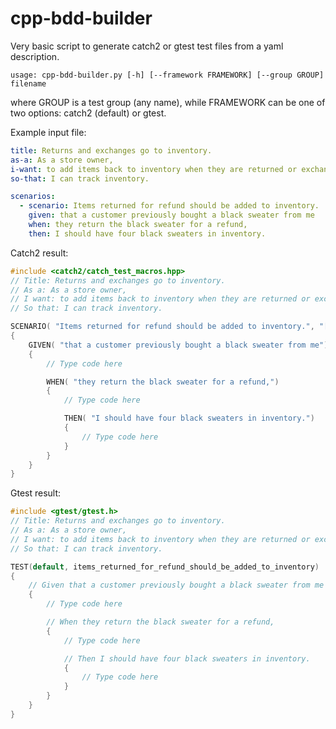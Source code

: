 # cpp-bdd-builder

Very basic script to generate catch2 or gtest test files from a yaml description.

`usage: cpp-bdd-builder.py [-h] [--framework FRAMEWORK] [--group GROUP] filename`

where GROUP is a test group (any name), while FRAMEWORK can be one of two options: catch2 (default) or gtest.

Example input file:
```yaml
title: Returns and exchanges go to inventory.
as-a: As a store owner,
i-want: to add items back to inventory when they are returned or exchanged,
so-that: I can track inventory.

scenarios:
  - scenario: Items returned for refund should be added to inventory.
    given: that a customer previously bought a black sweater from me
    when: they return the black sweater for a refund,
    then: I should have four black sweaters in inventory.
```

Catch2 result:
```c
#include <catch2/catch_test_macros.hpp>
// Title: Returns and exchanges go to inventory.
// As a: As a store owner,
// I want: to add items back to inventory when they are returned or exchanged,
// So that: I can track inventory.

SCENARIO( "Items returned for refund should be added to inventory.", "[default]")
{
    GIVEN( "that a customer previously bought a black sweater from me")
    {
        // Type code here

        WHEN( "they return the black sweater for a refund,")
        {
            // Type code here

            THEN( "I should have four black sweaters in inventory.")
            {
                // Type code here
            }
        }
    }
}
```

Gtest result:
```c
#include <gtest/gtest.h>
// Title: Returns and exchanges go to inventory.
// As a: As a store owner,
// I want: to add items back to inventory when they are returned or exchanged,
// So that: I can track inventory.

TEST(default, items_returned_for_refund_should_be_added_to_inventory)
{
    // Given that a customer previously bought a black sweater from me
    {
        // Type code here

        // When they return the black sweater for a refund,
        {
            // Type code here

            // Then I should have four black sweaters in inventory.
            {
                // Type code here
            }
        }
    }
}

```